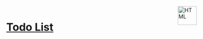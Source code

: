 <img align="right" alt="HTML" height="50" width="50" src="https://www.theodinproject.com/mstile-310x310.png">

# [Todo List](https://victorxph.github.io/odin-todo-list/)
